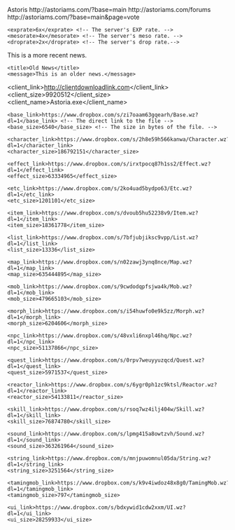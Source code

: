 <serverinfo> 
    <servername>Astoris</servername> <!-- Your server name. --> 
    <websiteurl>http://astoriams.com/?base=main</websiteurl> <!-- The URL to the website. --> 
    <forumurl>http://astoriams.com/forums</forumurl> <!-- The URL to the forum. --> 
    <voteurl>http://astoriams.com/?base=main&page=vote</voteurl> <!--The URL to the voting page. --> 

    <exprate>6x</exprate> <!-- The server's EXP rate. --> 
    <mesorate>4x</mesorate> <!-- The server's meso rate. --> 
    <droprate>2x</droprate> <!-- The server's drop rate.--> 
</serverinfo> 

<news> <!-- Recent news goes on top. Goes from newer -> older from top to bottom. --> 
    <title>More Recent News</title> <!-- The title of the news. --> 
    <message>This is a more recent news.</message> <!-- The message of the news. --> 

    <title>Old News</title> 
    <message>This is an older news.</message> 
</news> 

<downloads> <!-- Sizes are in bytes. The download link has to be a direct download link. --> 
    <client_link>http://clientdownloadlink.com</client_link> <!-- The direct download link to the file. --> 
    <client_size>9920512</client_size> <!-- The size in bytes of the file. --> 
    <client_name>Astoria.exe</client_name> <!-- The client's file name. ( Include the .exe ) --> 

    <base_link>https://www.dropbox.com/s/zi7oaam63gqearh/Base.wz?dl=1</base_link> <!-- The direct link to the file --> 
    <base_size>6540</base_size> <!-- The size in bytes of the file. --> 

    <character_link>https://www.dropbox.com/s/2h8e59h566kanwa/Character.wz?dl=1</character_link> 
    <character_size>186792151</character_size> 

    <effect_link>https://www.dropbox.com/s/irxtpocq87h1ss2/Effect.wz?dl=1</effect_link> 
    <effect_size>63334965</effect_size> 

    <etc_link>https://www.dropbox.com/s/2ko4uad5bydpo63/Etc.wz?dl=1</etc_link> 
    <etc_size>1201101</etc_size> 

    <item_link>https://www.dropbox.com/s/dvoub5hu52238v9/Item.wz?dl=1</item_link>
    <item_size>18361778</item_size> 

    <list_link>https://www.dropbox.com/s/7bfjubjiksc9vpp/List.wz?dl=1</list_link>
    <list_size>13336</list_size> 

    <map_link>https://www.dropbox.com/s/n02zawj3ynq8nce/Map.wz?dl=1</map_link> 
    <map_size>635444895</map_size> 

    <mob_link>https://www.dropbox.com/s/9cwdodqpfsjwa4k/Mob.wz?dl=1</mob_link> 
    <mob_size>479665103</mob_size> 

    <morph_link>https://www.dropbox.com/s/i54huwfo0e9k5zz/Morph.wz?dl=1</morph_link> 
    <morph_size>6204606</morph_size> 

    <npc_link>https://www.dropbox.com/s/48vxli6nxpl46hq/Npc.wz?dl=1</npc_link> 
    <npc_size>51137866</npc_size> 

    <quest_link>https://www.dropbox.com/s/0rpv7weuyyuzqcd/Quest.wz?dl=1</quest_link> 
    <quest_size>5971537</quest_size> 

    <reactor_link>https://www.dropbox.com/s/6ygr0ph1zc9ktsl/Reactor.wz?dl=1</reactor_link> 
    <reactor_size>54133811</reactor_size> 

    <skill_link>https://www.dropbox.com/s/rsoq7wz4ilj404w/Skill.wz?dl=1</skill_link> 
    <skill_size>76874780</skill_size> 

    <sound_link>https://www.dropbox.com/s/lpmg415a8owtzvh/Sound.wz?dl=1</sound_link> 
    <sound_size>363261964</sound_size> 

    <string_link>https://www.dropbox.com/s/mnjpuwomnul05da/String.wz?dl=1</string_link> 
    <string_size>3251564</string_size> 

    <tamingmob_link>https://www.dropbox.com/s/k9v4iwdoz48x8g0/TamingMob.wz?dl=1</tamingmob_link> 
    <tamingmob_size>797</tamingmob_size> 

    <ui_link>https://www.dropbox.com/s/bdxywid1cdw2xxm/UI.wz?dl=1</ui_link> 
    <ui_size>28259933</ui_size> 
</downloads>  
